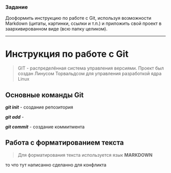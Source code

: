 ### **Задание**
 Дооформить инструкцию по работе с Git, используя возможности Markdown (цитаты, картинки, ссылки и т.п.) и приложить свой проект в заархивированном виде (всю папку целиком).
 ***


# Инструкция по работе с Git
> GIT - распределённая система управления версиями. Проект был создан Линусом Торвальдсом для управления разработкой ядра Linux

## **Основные команды Git**
_**git init**_ - создание репозитория

_**git add**_ - 

_**git commit**_ - создание коммитмента

## Работа с форматированием текста
> Для форматирования текста используется язык **MARKDOWN**

то что тут написанно сделанно для конфликта
